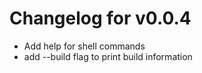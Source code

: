 # Changelog for v0.0.4

* Add help for shell commands
* add --build flag to print build information
